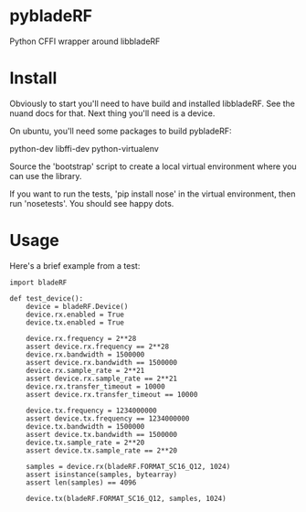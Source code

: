 pybladeRF
=========

Python CFFI wrapper around libbladeRF


Install
=======

Obviously to start you'll need to have build and installed libbladeRF.
See the nuand docs for that.  Next thing you'll need is a device.

On ubuntu, you'll need some packages to build pybladeRF:

  python-dev libffi-dev python-virtualenv

Source the 'bootstrap' script to create a local virtual environment
where you can use the library.

If you want to run the tests, 'pip install nose' in the virtual
environment, then run 'nosetests'.  You should see happy dots.

Usage
=====

Here's a brief example from a test:

    import bladeRF

    def test_device():
        device = bladeRF.Device()
        device.rx.enabled = True
        device.tx.enabled = True

        device.rx.frequency = 2**28
        assert device.rx.frequency == 2**28
        device.rx.bandwidth = 1500000
        assert device.rx.bandwidth == 1500000
        device.rx.sample_rate = 2**21
        assert device.rx.sample_rate == 2**21
        device.rx.transfer_timeout = 10000
        assert device.rx.transfer_timeout == 10000

        device.tx.frequency = 1234000000
        assert device.tx.frequency == 1234000000
        device.tx.bandwidth = 1500000
        assert device.tx.bandwidth == 1500000
        device.tx.sample_rate = 2**20
        assert device.tx.sample_rate == 2**20

        samples = device.rx(bladeRF.FORMAT_SC16_Q12, 1024)
        assert isinstance(samples, bytearray)
        assert len(samples) == 4096

        device.tx(bladeRF.FORMAT_SC16_Q12, samples, 1024)


